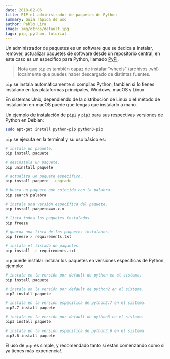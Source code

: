 ```yaml
---
date: 2018-02-06
title: PIP el administrador de paquetes de Python
summary: Guía rápida de uso
author: Pablo Lira
image: img/otros/default.jpg
tags: pip, python, tutorial
---
```


Un administrador de paquetes es un software que se dedica a instalar, remover,
actualizar paquetes de software desde un repositorio central, en este caso es
un especifico para Python, llamado [PyPi](https://pypi.org).

> Nota que `pip` es también capaz de instalar "wheels" (archivos .whl)
> localmente que puedes haber descargado de distintas fuentes.

`pip` se instala automáticamente si compilas Python, también si lo tienes
instalado en las plataformas principales, Windows, macOS y Linux.

En sistemas Unix, dependiendo de la distribución de Linux o el método de
instalación en macOS puede que tengas que instalarlo a mano.

Un ejemplo de instalación de `pip2` y `pip3` para sus respectivas
versiones de Python en Debian:

```bash
sudo apt-get install python-pip python3-pip
```

`pip` se ejecuta en la terminal y su uso básico es:

```bash
# instala un paquete.
pip install paquete

# desinstala un paquete.
pip uninstall paquete

# actualiza un paquete especifico.
pip install paquete --upgrade

# busca un paquete que coincida con la palabra.
pip search palabra

# instala una versión especifica del paquete.
pip install paquete==x.x.x

# lista todos los paquetes instalados.
pip freeze

# guarda una lista de los paquetes instalados.
pip freeze > requirements.txt

# instala el listado de paquetes.
pip install -r requirements.txt
```

`pip` puede instalar instalar los paquetes en versiones especificas de Python,
ejemplo:

```bash
# instala en la versión por default de python en el sistema.
pip install paquete

# instala en la versión por default de python2 en el sistema.
pip2 install paquete

# instala en la versión especifica de python2.7 en el sistema.
pip2.7 install paquete

# instala en la versión por default de python3 en el sistema.
pip3 install paquete

# instala en la versión especifica de python3.6 en el sistema.
pip3.6 install paquete
```

El uso de `pip` es simple, y recomendado tanto si están comenzando como si ya
tienes más experiencia!.
